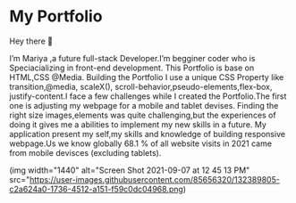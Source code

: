 # My Portfolio

Hey there 👋

I’m  Mariya ,a future full-stack Developer.I’m  begginer coder  who  is  Speciacializing in front-end development. 
This Portfolio is  base on HTML,CSS @Media.
Building the Portfolio I use a  unique  CSS Property like transition,@media, scaleX(), scroll-behavior,pseudo-elements,flex-box,
justify-content.I face a few challenges while I created the Portfolio.The first one is adjusting  my webpage for a mobile and tablet devises.
Finding the right size images,elements was quite challenging,but the experiences of doing it gives  me a abilities to implement  my new skills in a future.
My application present my self,my skills  and knowledge of building responsive webpage.Us we know globally  68.1 % of all website visits in 2021 came from mobile devisces (excluding tablets).

(img width="1440" alt="Screen Shot 2021-09-07 at 12 45 13 PM" src="https://user-images.githubusercontent.com/85656320/132389805-c2a624a0-1736-4512-a151-f59c0dc04968.png)
 

